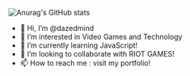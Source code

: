 ![Anurag's GitHub stats](https://github-readme-stats.vercel.app/api?username=dazedmind&show_icons=true&theme=radical)


- 👋 Hi, I’m @dazedmind
- 👀 I’m interested in Video Games and Technology
- 🌱 I’m currently learning JavaScript!
- 💞️ I’m looking to collaborate with RIOT GAMES!
- 📫 How to reach me : visit my portfolio!

<!---
dazedmind/dazedmind is a ✨ special ✨ repository because its `README.md` (this file) appears on your GitHub profile.
You can click the Preview link to take a look at your changes.
--->
